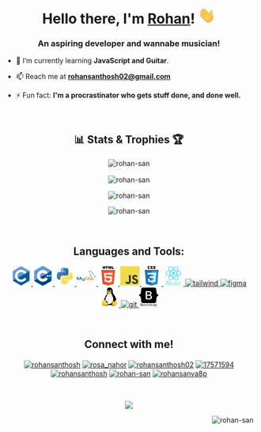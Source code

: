 <h1 align="center">
Hello there, I'm <a href="https://www.linkedin.com/in/rohansanthosh" target="_blank"> Rohan</a>! <img width="35" src="https://github.com/1999AZZAR/1999AZZAR/blob/main/resources/img/waving.gif">
</h1>
<h3 align="center">An aspiring developer and wannabe musician!</h3>

- 🌱 I’m currently learning **JavaScript and Guitar**.

- 📫 Reach me at **rohansanthosh02@gmail.com**

- ⚡ Fun fact: **I'm a procrastinator who gets stuff done, and done well.**
<br>

<h2 align="center">📊 Stats & Trophies 🏆</h2>

<p align="center">
  <img align="center" src="https://github-readme-stats.vercel.app/api?username=rohan-san&show_icons=true&theme=aura&locale=en&hide_border=true" alt="rohan-san"/></p>
<p align="center">
  <img align="center" src="https://github-readme-streak-stats.herokuapp.com/?user=rohan-san&theme=aura&hide_border=true" alt="rohan-san" /></p>
<p align="center">
  <img align="center" src="https://github-readme-stats.vercel.app/api/top-langs/?username=rohan-san&theme=aura&hide_border=true&include_all_commits=false&count_private=false&layout=donut" alt="rohan-san" /></p>
<p align="center">
  <img src="https://github-profile-trophy.vercel.app/?username=rohan-san&theme=tokyonight&no-frame=true&no-bg=true&margin-w=4" alt="rohan-san" /></p>
<br>

<h2 align="center">Languages and Tools:</h2>

<p align="center">
<a href="https://www.cprogramming.com/" target="_blank" rel="noreferrer"> <img src="https://raw.githubusercontent.com/devicons/devicon/master/icons/c/c-original.svg" alt="c" width="40" height="40"/> </a>
<a href="https://www.w3schools.com/cpp/" target="_blank" rel="noreferrer"> <img src="https://raw.githubusercontent.com/devicons/devicon/master/icons/cplusplus/cplusplus-original.svg" alt="cplusplus" width="40" height="40"/> </a>
<a href="https://www.python.org" target="_blank" rel="noreferrer"> <img src="https://raw.githubusercontent.com/devicons/devicon/master/icons/python/python-original.svg" alt="python" width="40" height="40"/> </a>
<a href="https://www.mysql.com/" target="_blank" rel="noreferrer"> <img src="https://raw.githubusercontent.com/devicons/devicon/master/icons/mysql/mysql-original-wordmark.svg" alt="mysql" width="40" height="40"/> </a>
<a href="https://www.w3.org/html/" target="_blank" rel="noreferrer"> <img src="https://raw.githubusercontent.com/devicons/devicon/master/icons/html5/html5-original-wordmark.svg" alt="html5" width="40" height="40"/> </a>
<a href="https://developer.mozilla.org/en-US/docs/Web/JavaScript" target="_blank" rel="noreferrer"> <img src="https://raw.githubusercontent.com/devicons/devicon/master/icons/javascript/javascript-original.svg" alt="javascript" width="40" height="40"/> </a>
<a href="https://www.w3schools.com/css/" target="_blank" rel="noreferrer"> <img src="https://raw.githubusercontent.com/devicons/devicon/master/icons/css3/css3-original-wordmark.svg" alt="css3" width="40" height="40"/> </a>
<a href="https://reactjs.org/" target="_blank" rel="noreferrer"> <img src="https://raw.githubusercontent.com/devicons/devicon/master/icons/react/react-original-wordmark.svg" alt="react" width="40" height="40"/> </a>
<a href="https://tailwindcss.com/" target="_blank" rel="noreferrer"> <img src="https://www.vectorlogo.zone/logos/tailwindcss/tailwindcss-icon.svg" alt="tailwind" width="40" height="40"/> </a>
<a href="https://www.figma.com/" target="_blank" rel="noreferrer"> <img src="https://www.vectorlogo.zone/logos/figma/figma-icon.svg" alt="figma" width="40" height="40"/> </a>
<a href="https://www.linux.org/" target="_blank" rel="noreferrer"> <img src="https://raw.githubusercontent.com/devicons/devicon/master/icons/linux/linux-original.svg" alt="linux" width="40" height="40"/> </a>
<a href="https://git-scm.com/" target="_blank" rel="noreferrer"> <img src="https://www.vectorlogo.zone/logos/git-scm/git-scm-icon.svg" alt="git" width="40" height="40"/> </a>
<a href="https://getbootstrap.com" target="_blank" rel="noreferrer"> <img src="https://raw.githubusercontent.com/devicons/devicon/master/icons/bootstrap/bootstrap-plain-wordmark.svg" alt="bootstrap" width="40" height="40"/></a>
</p>
<br>

<h2 align="center">Connect with me!</h2>

<p align="center">
<a href="https://linkedin.com/in/rohansanthosh" target="blank"><img align="center" src="https://raw.githubusercontent.com/rahuldkjain/github-profile-readme-generator/master/src/images/icons/Social/linked-in-alt.svg" alt="rohansanthosh" height="30" width="40" /></a>
<a href="https://instagram.com/rosa_nahor" target="blank"><img align="center" src="https://raw.githubusercontent.com/rahuldkjain/github-profile-readme-generator/master/src/images/icons/Social/instagram.svg" alt="rosa_nahor" height="30" width="40" /></a>
<a href="https://www.hackerrank.com/rohansanthosh02" target="blank"><img align="center" src="https://raw.githubusercontent.com/rahuldkjain/github-profile-readme-generator/master/src/images/icons/Social/hackerrank.svg" alt="rohansanthosh02" height="30" width="40" /></a>
<a href="https://stackoverflow.com/users/17571594" target="blank"><img align="center" src="https://raw.githubusercontent.com/rahuldkjain/github-profile-readme-generator/master/src/images/icons/Social/stack-overflow.svg" alt="17571594" height="30" width="40" /></a>
<a href="https://www.codechef.com/users/rohansanthosh" target="blank"><img align="center" src="https://avatars.githubusercontent.com/u/11960354?v=4" alt="rohansanthosh" height="30" width="40" /></a>
<a href="https://www.leetcode.com/rohan-san" target="blank"><img align="center" src="https://raw.githubusercontent.com/rahuldkjain/github-profile-readme-generator/master/src/images/icons/Social/leet-code.svg" alt="rohan-san" height="30" width="40" /></a>
<a href="https://auth.geeksforgeeks.org/user/rohansanva8p" target="blank"><img align="center" src="https://raw.githubusercontent.com/rahuldkjain/github-profile-readme-generator/master/src/images/icons/Social/geeks-for-geeks.svg" alt="rohansanva8p" height="30" width="40" /></a>
</p>
<br>
<p align="center"> <a href="https://github.com/rohan-san?tab=followers" target="blank"><img align="center" src="https://img.shields.io/github/followers/rohan-san.svg?style=social&label=Follow"/></a> </p>
<p align="right"> <img src="https://komarev.com/ghpvc/?username=rohan-san&label=Visitors&color=bd33f0&style=plastic" alt="rohan-san"/> </p>
